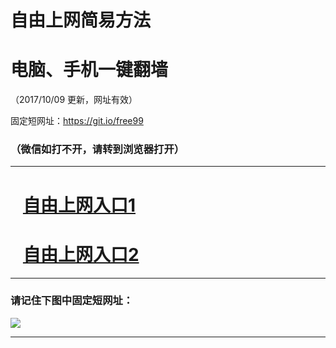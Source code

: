 ﻿# 自由上网简易方法

# 电脑、手机一键翻墙

（2017/10/09 更新，网址有效）

固定短网址：https://git.io/free99

### （微信如打不开，请转到浏览器打开）


***





# &nbsp;&nbsp; <a href="http://ft3160411766.fwq-tz-1001.info/fwqtz01.html?t=10090015971 " target="_blank">自由上网入口1</a>
# &nbsp;&nbsp; <a href="http://ft3093425816.fwq-tz-1002.info/fwqtz02.html?t=100900115927 " target="_blank">自由上网入口2</a>
***

### 请记住下图中固定短网址：

<img src="https://s3-us-west-2.amazonaws.com/fwq-1001/yjfq-20170905okok.png" /> 


***

